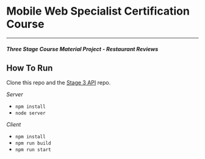 # Mobile Web Specialist Certification Course
---
#### _Three Stage Course Material Project - Restaurant Reviews_

## How To Run

Clone this repo and the [Stage 3 API](https://github.com/udacity/mws-restaurant-stage-3) repo.

*Server*
- `npm install`
- `node server`

*Client*
- `npm install`
- `npm run build`
- `npm run start`
